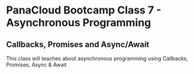 # PanaCloud Bootcamp Class 7 - Asynchronous Programming

## Callbacks, Promises and Async/Await
This class will teaches about asynchronous programming using Callbacks, Promises, Async & Await


